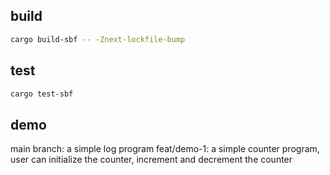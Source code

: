 ## build

```bash
cargo build-sbf -- -Znext-lockfile-bump
```

## test

```bash
cargo test-sbf
```

## demo

main branch: a simple log program
feat/demo-1: a simple counter program, user can initialize the counter, increment and decrement the counter
